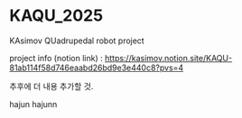 # KAQU_2025
KAsimov QUadrupedal robot project

project info (notion link) : https://kasimov.notion.site/KAQU-81ab114f58d746eaabd26bd9e3e440c8?pvs=4

추후에 더 내용 추가할 것. 


hajun
hajunn